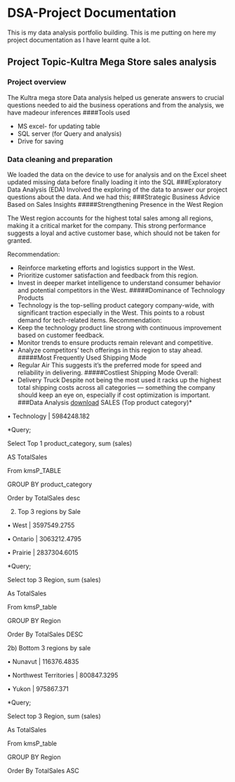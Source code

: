 # DSA-Project Documentation
This is my data analysis portfolio building. This is me putting on here my project documentation as I have learnt quite a lot.
## Project Topic-Kultra Mega Store sales analysis
### Project overview
The Kultra mega store Data analysis helped us generate answers to crucial questions needed to aid the business operations and from the analysis, we have madeour inferences 
####Tools used
- MS excel- for updating table
- SQL server (for Query and analysis)
- Drive for saving
### Data cleaning and  preparation 
We loaded the data on the device to use for analysis and on the Excel sheet updated missing data before finally loading it into the SQL
###Exploratory Data Analysis (EDA)
Involved the exploring of the data to answer our project questions about the data. And we had this;
###Strategic Business Advice Based on Sales Insights
#####Strengthening Presence in the West Region

The West region accounts for the highest total sales among all regions, making it a critical market for the company. This strong performance suggests a loyal and active customer base, which should not be taken for granted.

Recommendation:
- Reinforce marketing efforts and logistics support in the West.
- Prioritize customer satisfaction and feedback from this region.
- Invest in deeper market intelligence to understand consumer behavior and potential competitors in the West.
#####Dominance of Technology Products
- Technology is the top-selling product category company-wide, with significant traction especially in the West. This points to a robust demand for tech-related items.
Recommendation:
- Keep the technology product line strong with continuous improvement based on customer feedback.
- Monitor trends to ensure products remain relevant and competitive.
- Analyze competitors’ tech offerings in this region to stay ahead.
#####Most Frequently Used Shipping Mode
- Regular Air
This suggests it’s the preferred mode for speed and reliability in delivering.
#####Costliest Shipping Mode Overall:
- Delivery Truck
Despite not being the most used  it racks up the highest total shipping costs across all categories — something the company should keep an eye on, especially if cost optimization is important.
###Data Analysis
[download](https://1drv.ms/w/c/e7999c5408a92e2a/EenhHqKch69EupqVCVtY-IYBWjZtsl4BXEM7bWUEtRVePg?e=IBSaVQ)
SALES (Top product category)*

•	Technology | 5984248.182

*Query;

Select Top 1 product_category, sum (sales) 

AS TotalSales

From kmsP_TABLE

GROUP BY product_category

Order by TotalSales desc

 2) Top 3 regions by Sale

•	West | 3597549.2755

•	Ontario | 3063212.4795

•	Prairie | 2837304.6015

*Query;

Select top 3 Region, sum (sales)

As TotalSales

From kmsP_table

GROUP BY Region

Order By TotalSales DESC



2b) Bottom 3 regions  by sale

•	Nunavut | 116376.4835

•	Northwest Territories | 800847.3295

•	Yukon | 975867.371

*Query;

Select top 3 Region, sum (sales)

As TotalSales

From kmsP_table

GROUP BY Region

Order By TotalSales ASC

